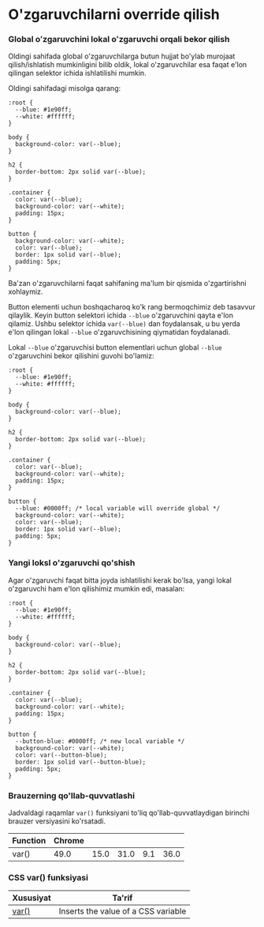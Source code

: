 # O'zgaruvchilarni override qilish

### Global oʻzgaruvchini lokal oʻzgaruvchi orqali bekor qilish

Oldingi sahifada global o'zgaruvchilarga butun hujjat bo'ylab murojaat qilish/ishlatish mumkinligini bilib oldik, lokal o'zgaruvchilar esa faqat e'lon qilingan selektor ichida ishlatilishi mumkin.

Oldingi sahifadagi misolga qarang:

```
:root {
  --blue: #1e90ff;
  --white: #ffffff;
}

body {
  background-color: var(--blue);
}

h2 {
  border-bottom: 2px solid var(--blue);
}

.container {
  color: var(--blue);
  background-color: var(--white);
  padding: 15px;
}

button {
  background-color: var(--white);
  color: var(--blue);
  border: 1px solid var(--blue);
  padding: 5px;
}
```

Ba'zan o'zgaruvchilarni faqat sahifaning ma'lum bir qismida o'zgartirishni xohlaymiz.

Button elementi uchun boshqacharoq ko'k rang bermoqchimiz deb tasavvur qilaylik. Keyin button selektori ichida `--blue` o'zgaruvchini qayta e'lon qilamiz. Ushbu selektor ichida `var(--blue)` dan foydalansak, u bu yerda e'lon qilingan lokal `--blue` o'zgaruvchisining qiymatidan foydalanadi.

Lokal `--blue` o'zgaruvchisi button elementlari uchun global `--blue` o'zgaruvchini bekor qilishini guvohi bo'lamiz:

```
:root {
  --blue: #1e90ff;
  --white: #ffffff;
}

body {
  background-color: var(--blue);
}

h2 {
  border-bottom: 2px solid var(--blue);
}

.container {
  color: var(--blue);
  background-color: var(--white);
  padding: 15px;
}

button {
  --blue: #0000ff; /* local variable will override global */
  background-color: var(--white);
  color: var(--blue);
  border: 1px solid var(--blue);
  padding: 5px;
}
```

### Yangi loksl o'zgaruvchi qo'shish

Agar o'zgaruvchi faqat bitta joyda ishlatilishi kerak bo'lsa, yangi lokal o'zgaruvchi ham e'lon qilishimiz mumkin edi, masalan:

```
:root {
  --blue: #1e90ff;
  --white: #ffffff;
}

body {
  background-color: var(--blue);
}

h2 {
  border-bottom: 2px solid var(--blue);
}

.container {
  color: var(--blue);
  background-color: var(--white);
  padding: 15px;
}

button {
  --button-blue: #0000ff; /* new local variable */
  background-color: var(--white);
  color: var(--button-blue);
  border: 1px solid var(--button-blue);
  padding: 5px;
}
```

### Brauzerning qo'llab-quvvatlashi

Jadvaldagi raqamlar `var()` funksiyani to'liq qo'llab-quvvatlaydigan birinchi brauzer versiyasini ko'rsatadi.

| Function | Chrome |      |      |     |      |
| -------- | ------ | ---- | ---- | --- | ---- |
| var()    | 49.0   | 15.0 | 31.0 | 9.1 | 36.0 |

### CSS var() funksiyasi

| Xususiyat                                                                                                                               | Ta'rif                              |
| --------------------------------------------------------------------------------------------------------------------------------------- | ----------------------------------- |
| [var()](https://www-w3schools-com.translate.goog/cssref/func\_var.asp?\_x\_tr\_sl=auto&\_x\_tr\_tl=uz&\_x\_tr\_hl=en&\_x\_tr\_pto=wapp) | Inserts the value of a CSS variable |
